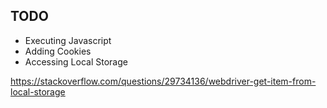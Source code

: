 ## TODO

- Executing Javascript
- Adding Cookies
- Accessing Local Storage

https://stackoverflow.com/questions/29734136/webdriver-get-item-from-local-storage
